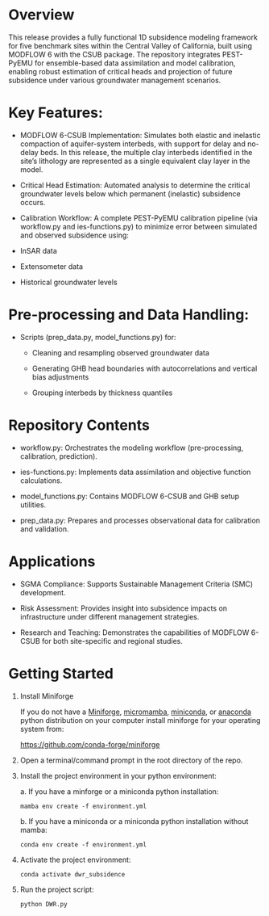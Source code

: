# Overview 
This release provides a fully functional 1D subsidence modeling framework for five benchmark sites within the Central Valley of California, built using MODFLOW 6 with the CSUB package. The repository integrates PEST-PyEMU for ensemble-based data assimilation and model calibration, enabling robust estimation of critical heads and projection of future subsidence under various groundwater management scenarios.

# Key Features:

- MODFLOW 6-CSUB Implementation: Simulates both elastic and inelastic compaction of aquifer-system interbeds, with support for delay and no-delay beds. In this release, the multiple clay interbeds identified in the site’s lithology are represented as a single equivalent clay layer in the model.

- Critical Head Estimation: Automated analysis to determine the critical groundwater levels below which permanent (inelastic) subsidence occurs.

- Calibration Workflow: A complete PEST-PyEMU calibration pipeline (via workflow.py and ies-functions.py) to minimize error between simulated and observed subsidence using:

 - InSAR data

 - Extensometer data

 - Historical groundwater levels
# Pre-processing and Data Handling: 
- Scripts (prep_data.py, model_functions.py) for:

	- Cleaning and resampling observed groundwater data

	- Generating GHB head boundaries with autocorrelations and vertical bias adjustments

	- Grouping interbeds by thickness quantiles

# Repository Contents

- workflow.py: Orchestrates the modeling workflow (pre-processing, calibration, prediction).

- ies-functions.py: Implements data assimilation and objective function calculations.

- model_functions.py: Contains MODFLOW 6-CSUB and GHB setup utilities.

- prep_data.py: Prepares and processes observational data for calibration and validation.

# Applications

- SGMA Compliance: Supports Sustainable Management Criteria (SMC) development.

- Risk Assessment: Provides insight into subsidence impacts on infrastructure under different management strategies.

- Research and Teaching: Demonstrates the capabilities of MODFLOW 6-CSUB for both site-specific and regional studies.


# Getting Started

1. Install Miniforge

   If you do not have a [Miniforge](https://github.com/conda-forge/miniforge), [micromamba](https://mamba.readthedocs.io/en/latest/installation/micromamba-installation.html#), [miniconda](https://www.anaconda.com/docs/getting-started/miniconda/install), or [anaconda](https://www.anaconda.com/docs/getting-started/anaconda/install) python distribution on your computer install miniforge for your operating system from:

   https://github.com/conda-forge/miniforge 

2.  Open a terminal/command prompt in the root directory of the repo.

3. Install the project environment in your python environment:

   a. If you have a minforge or a miniconda python installation:
      ```
      mamba env create -f environment.yml
      ```

   b. If you have a miniconda or a miniconda python installation without mamba:
      ```
      conda env create -f environment.yml
      ``` 

4.  Activate the project environment:
    ```
    conda activate dwr_subsidence
    ```
5.  Run the project script:
    ```
    python DWR.py

    ```
